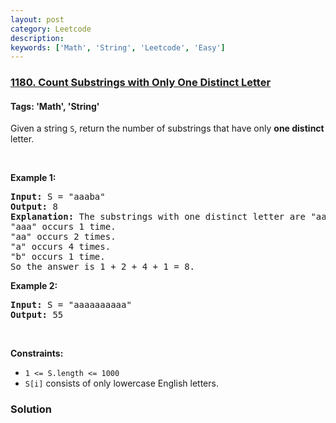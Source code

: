 ```yaml
---
layout: post
category: Leetcode
description: 
keywords: ['Math', 'String', 'Leetcode', 'Easy']
---
```

### [1180. Count Substrings with Only One Distinct Letter](https://leetcode.com/problems/count-substrings-with-only-one-distinct-letter)

#### Tags: 'Math', 'String'

<div class="content__u3I1 question-content__JfgR"><div><p>Given a string <code>S</code>, return the number of substrings that have only <strong>one distinct</strong> letter.</p>
<p> </p>
<p><strong>Example 1:</strong></p>
<pre><strong>Input:</strong> S = "aaaba"
<strong>Output:</strong> 8
<strong>Explanation: </strong>The substrings with one distinct letter are "aaa", "aa", "a", "b".
"aaa" occurs 1 time.
"aa" occurs 2 times.
"a" occurs 4 times.
"b" occurs 1 time.
So the answer is 1 + 2 + 4 + 1 = 8.
</pre>
<p><strong>Example 2:</strong></p>
<pre><strong>Input:</strong> S = "aaaaaaaaaa"
<strong>Output:</strong> 55
</pre>
<p> </p>
<p><strong>Constraints:</strong></p>
<ul>
<li><code>1 &lt;= S.length &lt;= 1000</code></li>
<li><code>S[i]</code> consists of only lowercase English letters.</li>
</ul>
</div></div>

### Solution
